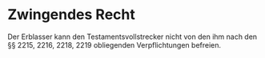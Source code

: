 # Zwingendes Recht

Der Erblasser kann den Testamentsvollstrecker nicht von den ihm nach den §§ 2215, 2216, 2218, 2219 obliegenden Verpflichtungen befreien. 


